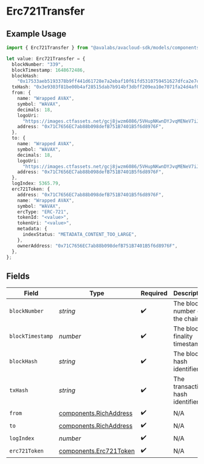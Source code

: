 # Erc721Transfer

## Example Usage

```typescript
import { Erc721Transfer } from "@avalabs/avacloud-sdk/models/components";

let value: Erc721Transfer = {
  blockNumber: "339",
  blockTimestamp: 1648672486,
  blockHash:
    "0x17533aeb5193378b9ff441d61728e7a2ebaf10f61fd5310759451627dfca2e7c",
  txHash: "0x3e9303f81be00b4af28515dab7b914bf3dbff209ea10e7071fa24d4af0a112d4",
  from: {
    name: "Wrapped AVAX",
    symbol: "WAVAX",
    decimals: 18,
    logoUri:
      "https://images.ctfassets.net/gcj8jwzm6086/5VHupNKwnDYJvqMENeV7iJ/fdd6326b7a82c8388e4ee9d4be7062d4/avalanche-avax-logo.svg",
    address: "0x71C7656EC7ab88b098defB751B7401B5f6d8976F",
  },
  to: {
    name: "Wrapped AVAX",
    symbol: "WAVAX",
    decimals: 18,
    logoUri:
      "https://images.ctfassets.net/gcj8jwzm6086/5VHupNKwnDYJvqMENeV7iJ/fdd6326b7a82c8388e4ee9d4be7062d4/avalanche-avax-logo.svg",
    address: "0x71C7656EC7ab88b098defB751B7401B5f6d8976F",
  },
  logIndex: 5365.79,
  erc721Token: {
    address: "0x71C7656EC7ab88b098defB751B7401B5f6d8976F",
    name: "Wrapped AVAX",
    symbol: "WAVAX",
    ercType: "ERC-721",
    tokenId: "<value>",
    tokenUri: "<value>",
    metadata: {
      indexStatus: "METADATA_CONTENT_TOO_LARGE",
    },
    ownerAddress: "0x71C7656EC7ab88b098defB751B7401B5f6d8976F",
  },
};
```

## Fields

| Field                                                              | Type                                                               | Required                                                           | Description                                                        | Example                                                            |
| ------------------------------------------------------------------ | ------------------------------------------------------------------ | ------------------------------------------------------------------ | ------------------------------------------------------------------ | ------------------------------------------------------------------ |
| `blockNumber`                                                      | *string*                                                           | :heavy_check_mark:                                                 | The block number on the chain.                                     | 339                                                                |
| `blockTimestamp`                                                   | *number*                                                           | :heavy_check_mark:                                                 | The block finality timestamp.                                      | 1648672486                                                         |
| `blockHash`                                                        | *string*                                                           | :heavy_check_mark:                                                 | The block hash identifier.                                         | 0x17533aeb5193378b9ff441d61728e7a2ebaf10f61fd5310759451627dfca2e7c |
| `txHash`                                                           | *string*                                                           | :heavy_check_mark:                                                 | The transaction hash identifier.                                   | 0x3e9303f81be00b4af28515dab7b914bf3dbff209ea10e7071fa24d4af0a112d4 |
| `from`                                                             | [components.RichAddress](../../models/components/richaddress.md)   | :heavy_check_mark:                                                 | N/A                                                                |                                                                    |
| `to`                                                               | [components.RichAddress](../../models/components/richaddress.md)   | :heavy_check_mark:                                                 | N/A                                                                |                                                                    |
| `logIndex`                                                         | *number*                                                           | :heavy_check_mark:                                                 | N/A                                                                |                                                                    |
| `erc721Token`                                                      | [components.Erc721Token](../../models/components/erc721token.md)   | :heavy_check_mark:                                                 | N/A                                                                |                                                                    |
